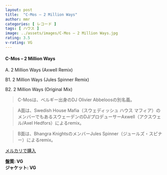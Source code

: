 ```yaml
---
layout: post
title:  "C-Mos – 2 Million Ways"
author: mmr
categories: [ レコード ]
tags: [ ハウス ]
image: ../assets/images/C-Mos – 2 Million Ways.jpg
rating: 3.5
v-rating: VG
---
```


#### C-Mos – 2 Million Ways

A. 2 Million Ways (Axwell Remix)

B1. 2 Million Ways (Jules Spinner Remix)

B2. 2 Million Ways (Original Mix)

> C-Mosは、ベルギー出身のDJ Olivier Abbeloosの別名義。

> A面は、Swedish House Mafia（スウェディッシュ ハウス マフィア）のメンバーでもあるスウェーデンのDJ/プロデューサーAxwell（アクスウェル/Axel Hedfors）によるremix。

> B面は、Bhangra KnightsのメンバーJules Spinner（ジュールズ・スピナー）によるremix。

[メルカリで購入](https://jp.mercari.com/item/m82094920141)

<div class="mt-4 mb-4 d-flex align-items-center">
<strong class="mr-1">盤質: VG</strong>
</div>
<div class="mt-4 mb-4 d-flex align-items-center">
<strong class="mr-1">ジャケット: VG</strong>
</div>
